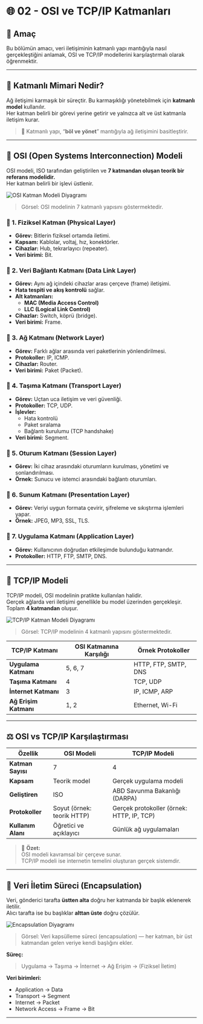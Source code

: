 # 🌐 02 - OSI ve TCP/IP Katmanları

## 🎯 Amaç
Bu bölümün amacı, veri iletişiminin katmanlı yapı mantığıyla nasıl gerçekleştiğini anlamak, OSI ve TCP/IP modellerini karşılaştırmalı olarak öğrenmektir.

---

## 🧱 Katmanlı Mimari Nedir?

Ağ iletişimi karmaşık bir süreçtir. Bu karmaşıklığı yönetebilmek için **katmanlı model** kullanılır.  
Her katman belirli bir görevi yerine getirir ve yalnızca alt ve üst katmanla iletişim kurar.

> 🧠 Katmanlı yapı, “**böl ve yönet**” mantığıyla ağ iletişimini basitleştirir.

---

## 🧩 OSI (Open Systems Interconnection) Modeli

OSI modeli, ISO tarafından geliştirilen ve **7 katmandan oluşan teorik bir referans modelidir.**  
Her katman belirli bir işlevi üstlenir.

![OSI Katman Modeli Diyagramı](https://upload.wikimedia.org/wikipedia/commons/8/8d/OSI_Model_v1.svg)
> Görsel: OSI modelinin 7 katmanlı yapısını göstermektedir.

### 🔸 1. Fiziksel Katman (Physical Layer)
- **Görev:** Bitlerin fiziksel ortamda iletimi.  
- **Kapsam:** Kablolar, voltaj, hız, konektörler.  
- **Cihazlar:** Hub, tekrarlayıcı (repeater).  
- **Veri birimi:** Bit.

### 🔸 2. Veri Bağlantı Katmanı (Data Link Layer)
- **Görev:** Aynı ağ içindeki cihazlar arası çerçeve (frame) iletişimi.  
- **Hata tespiti ve akış kontrolü** sağlar.  
- **Alt katmanları:**  
  - **MAC (Media Access Control)**  
  - **LLC (Logical Link Control)**  
- **Cihazlar:** Switch, köprü (bridge).  
- **Veri birimi:** Frame.

### 🔸 3. Ağ Katmanı (Network Layer)
- **Görev:** Farklı ağlar arasında veri paketlerinin yönlendirilmesi.  
- **Protokoller:** IP, ICMP.  
- **Cihazlar:** Router.  
- **Veri birimi:** Paket (Packet).

### 🔸 4. Taşıma Katmanı (Transport Layer)
- **Görev:** Uçtan uca iletişim ve veri güvenliği.  
- **Protokoller:** TCP, UDP.  
- **İşlevler:**  
  - Hata kontrolü  
  - Paket sıralama  
  - Bağlantı kurulumu (TCP handshake)  
- **Veri birimi:** Segment.

### 🔸 5. Oturum Katmanı (Session Layer)
- **Görev:** İki cihaz arasındaki oturumların kurulması, yönetimi ve sonlandırılması.  
- **Örnek:** Sunucu ve istemci arasındaki bağlantı oturumları.  

### 🔸 6. Sunum Katmanı (Presentation Layer)
- **Görev:** Veriyi uygun formata çevirir, şifreleme ve sıkıştırma işlemleri yapar.  
- **Örnek:** JPEG, MP3, SSL, TLS.  

### 🔸 7. Uygulama Katmanı (Application Layer)
- **Görev:** Kullanıcının doğrudan etkileşimde bulunduğu katmandır.  
- **Protokoller:** HTTP, FTP, SMTP, DNS.  

---

## 🔁 TCP/IP Modeli

TCP/IP modeli, OSI modelinin pratikte kullanılan halidir.  
Gerçek ağlarda veri iletişimi genellikle bu model üzerinden gerçekleşir.  
Toplam **4 katmandan** oluşur.

![TCP/IP Katman Modeli Diyagramı](https://upload.wikimedia.org/wikipedia/commons/e/e5/TCP-IP_Model_-_en.png)
> Görsel: TCP/IP modelinin 4 katmanlı yapısını göstermektedir.

| TCP/IP Katmanı | OSI Katmanına Karşılığı | Örnek Protokoller |
|----------------|--------------------------|-------------------|
| **Uygulama Katmanı** | 5, 6, 7 | HTTP, FTP, SMTP, DNS |
| **Taşıma Katmanı** | 4 | TCP, UDP |
| **İnternet Katmanı** | 3 | IP, ICMP, ARP |
| **Ağ Erişim Katmanı** | 1, 2 | Ethernet, Wi-Fi |

---

## ⚖️ OSI vs TCP/IP Karşılaştırması

| Özellik | OSI Modeli | TCP/IP Modeli |
|----------|-------------|----------------|
| **Katman Sayısı** | 7 | 4 |
| **Kapsam** | Teorik model | Gerçek uygulama modeli |
| **Geliştiren** | ISO | ABD Savunma Bakanlığı (DARPA) |
| **Protokoller** | Soyut (örnek: teorik HTTP) | Gerçek protokoller (örnek: HTTP, IP, TCP) |
| **Kullanım Alanı** | Öğretici ve açıklayıcı | Günlük ağ uygulamaları |

> 📘 **Özet:**  
> OSI modeli kavramsal bir çerçeve sunar.  
> TCP/IP modeli ise internetin temelini oluşturan gerçek sistemdir.

---

## 🧭 Veri İletim Süreci (Encapsulation)

Veri, gönderici tarafta **üstten alta** doğru her katmanda bir başlık eklenerek iletilir.  
Alıcı tarafta ise bu başlıklar **alttan üste** doğru çözülür.

![Encapsulation Diyagramı](https://upload.wikimedia.org/wikipedia/commons/5/53/TCP-IP_OSI_comparison_table.jpg)
> Görsel: Veri kapsülleme süreci (encapsulation) — her katman, bir üst katmandan gelen veriye kendi başlığını ekler.

**Süreç:**  
> Uygulama → Taşıma → İnternet → Ağ Erişim → (Fiziksel İletim)  

**Veri birimleri:**  
- Application → Data  
- Transport → Segment  
- Internet → Packet  
- Network Access → Frame → Bit

---



